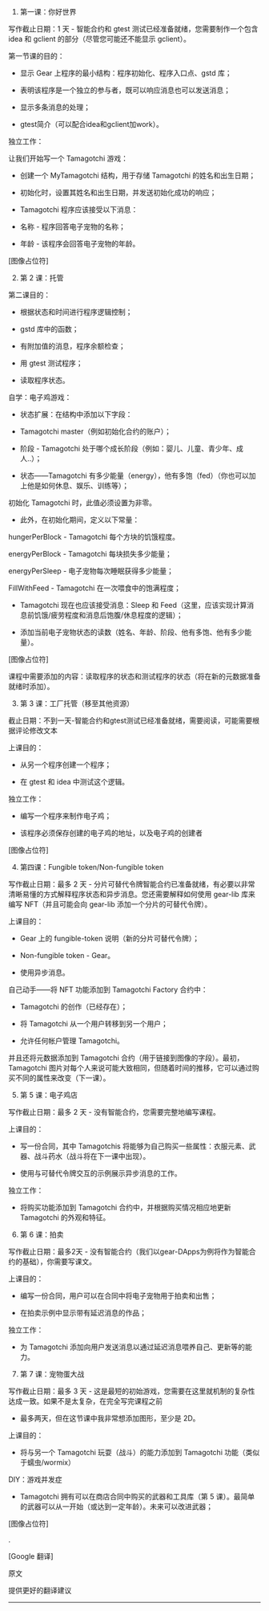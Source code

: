 1.  第一课：你好世界

写作截止日期：1 天 - 智能合约和 gtest
测试已经准备就绪，您需要制作一个包含 idea 和 gclient
的部分（尽管您可能还不能显示 gclient）。

第一节课的目的：

-   显示 Gear 上程序的最小结构：程序初始化、程序入口点、gstd 库；

-   表明该程序是一个独立的参与者，既可以响应消息也可以发送消息；

-   显示多条消息的处理；

-   gtest简介（可以配合idea和gclient加work）。

独立工作：

让我们开始写一个 Tamagotchi 游戏：

-   创建一个 MyTamagotchi 结构，用于存储 Tamagotchi 的姓名和出生日期；

-   初始化时，设置其姓名和出生日期，并发送初始化成功的响应；

-   Tamagotchi 程序应该接受以下消息：

-   名称 - 程序回答电子宠物的名称；

-   年龄 - 该程序会回答电子宠物的年龄。

[图像占位符]

2.  第 2 课：托管

第二课目的：

-   根据状态和时间进行程序逻辑控制；

-   gstd 库中的函数；

-   有附加值的消息，程序余额检查；

-   用 gtest 测试程序；

-   读取程序状态。

自学：电子鸡游戏：

-   状态扩展：在结构中添加以下字段：

-   Tamagotchi master（例如初始化合约的账户）；

-   阶段 - Tamagotchi
    处于哪个成长阶段（例如：婴儿、儿童、青少年、成人..）；

-   状态——Tamagotchi
    有多少能量（energy），他有多饱（fed）（你也可以加上他是如何休息、娱乐、训练等）；

初始化 Tamagotchi 时，此值必须设置为非零。

-   此外，在初始化期间，定义以下常量：

hungerPerBlock - Tamagotchi 每个方块的饥饿程度。

energyPerBlock - Tamagotchi 每块损失多少能量；

energyPerSleep - 电子宠物每次睡眠获得多少能量；

FillWithFeed - Tamagotchi 在一次喂食中的饱满程度；

-   Tamagotchi 现在也应该接受消息：Sleep 和
    Feed（这里，应该实现计算消息前饥饿/疲劳程度和消息后饱腹/休息程度的逻辑）；

-   添加当前电子宠物状态的读数（姓名、年龄、阶段、他有多饱、他有多少能量）。

[图像占位符]

课程中需要添加的内容：读取程序的状态和测试程序的状态（将在新的元数据准备就绪时添加）。

3.  第 3 课：工厂托管（移至其他资源）

截止日期：不到一天-智能合约和gtest测试已经准备就绪，需要阅读，可能需要根据评论修改文本

上课目的：

-   从另一个程序创建一个程序；

-   在 gtest 和 idea 中测试这个逻辑。

独立工作：

-   编写一个程序来制作电子鸡；

-   该程序必须保存创建的电子鸡的地址，以及电子鸡的创建者

[图像占位符]

4.  第四课：Fungible token/Non-fungible token

写作截止日期：最多 2 天 -
分片可替代令牌智能合约已准备就绪，有必要以非常清晰易懂的方式解释程序状态和异步消息。您还需要解释如何使用
gear-lib 库来编写 NFT（并且可能会向 gear-lib
添加一个分片的可替代令牌）。

上课目的：

-   Gear 上的 fungible-token 说明（新的分片可替代令牌）；

-   Non-fungible token - Gear。

-   使用异步消息。

自己动手——将 NFT 功能添加到 Tamagotchi Factory 合约中：

-   Tamagotchi 的创作（已经存在）；

-   将 Tamagotchi 从一个用户转移到另一个用户；

-   允许任何帐户管理 Tamagotchi。

并且还将元数据添加到 Tamagotchi
合约（用于链接到图像的字段）。最初，Tamagotchi
图片对每个人来说可能大致相同，但随着时间的推移，它可以通过购买不同的属性来改变（下一课）。

5.  第 5 课：电子鸡店

写作截止日期：最多 2 天 - 没有智能合约，您需要完整地编写课程。

上课目的：

-   写一份合同，其中 Tamagotchis
    将能够为自己购买一些属性：衣服元素、武器、战斗药水（战斗将在下一课中出现）。

-   使用与可替代令牌交互的示例展示异步消息的工作。

独立工作：

-   将购买功能添加到 Tamagotchi 合约中，并根据购买情况相应地更新
    Tamagotchi 的外观和特征。

6.  第 6 课：拍卖

写作截止日期：最多2天 -
没有智能合约（我们以gear-DApps为例将作为智能合约的基础），你需要写课文。

上课目的：

-   编写一份合同，用户可以在合同中将电子宠物用于拍卖和出售；

-   在拍卖示例中显示带有延迟消息的作品；

独立工作：

-   为 Tamagotchi
    添加向用户发送消息以通过延迟消息喂养自己、更新等的能力。

7.  第 7 课：宠物蛋大战

写作截止日期：最多 3 天 -
这是最短的初始游戏，您需要在这里就机制的复杂性达成一致。如果不是太复杂，在完全写完课程之前
- 最多两天，但在这节课中我非常想添加图形，至少是 2D。

上课目的：

-   将与另一个 Tamagotchi 玩耍（战斗）的能力添加到 Tamagotchi
    功能（类似于蠕虫/wormix）

DIY：游戏并发症

-   Tamagotchi 拥有可以在商店合同中购买的武器和工具库（第 5
    课）。最简单的武器可以从一开始（或达到一定年龄）。未来可以改进武器；

[图像占位符]

.

[Google 翻译]

原文

提供更好的翻译建议

------------------------------------------------------------------------
